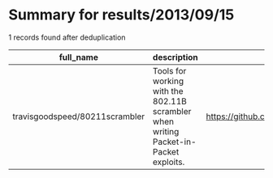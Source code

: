 
# Summary for results/2013/09/15
    
1 records found after deduplication

| full_name | description | html_url | matched_list | matched_count | pushed_at | size | stargazers_count | language | forks_count |
|--------------------------------|--------------------------------------------------------------------------------------|---------------------------------------------------|----------------|-----------------|---------------------------|--------|--------------------|------------|---------------|
| travisgoodspeed/80211scrambler | Tools for working with the 802.11B scrambler when writing Packet-in-Packet exploits. | https://github.com/travisgoodspeed/80211scrambler | ['exploit'] | 1 | 2013-09-15 12:34:17+00:00 | 400 | 13 | Verilog | 4 |
